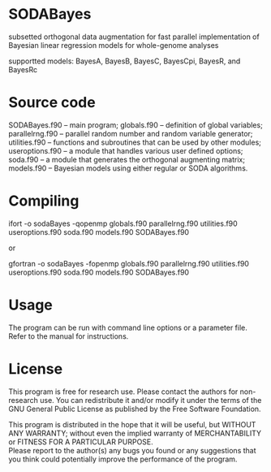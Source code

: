 # SODABayes
subsetted orthogonal data augmentation for fast parallel implementation of Bayesian linear regression models for whole-genome analyses

supportted models: BayesA, BayesB, BayesC, BayesCpi, BayesR, and BayesRc
# Source code
SODABayes.f90 – main program;
globals.f90 – definition of global variables;
parallelrng.f90 – parallel random number and random variable generator;
utilities.f90 – functions and subroutines that can be used by other modules;
useroptions.f90 – a module that handles various user defined options;
soda.f90 – a module that generates the orthogonal augmenting matrix;
models.f90 – Bayesian models using either regular or SODA algorithms.
# Compiling
ifort -o sodaBayes -qopenmp globals.f90 parallelrng.f90 utilities.f90 useroptions.f90 soda.f90 models.f90 SODABayes.f90

or

gfortran -o sodaBayes -fopenmp globals.f90 parallelrng.f90 utilities.f90 useroptions.f90 soda.f90 models.f90 SODABayes.f90
# Usage
The program can be run with command line options or a parameter file. Refer to the manual for instructions.

# License
This program is free for research use. Please contact the authors for non-research use. 
You can redistribute it and/or modify it under the terms of the GNU General Public License as published by the Free Software Foundation.

This program is distributed in the hope that it will be useful, but WITHOUT ANY WARRANTY; 
without even the implied warranty of MERCHANTABILITY or FITNESS FOR A PARTICULAR PURPOSE.  
Please report to the author(s) any bugs you found or any suggestions that you think could 
potentially improve the performance of the program.
